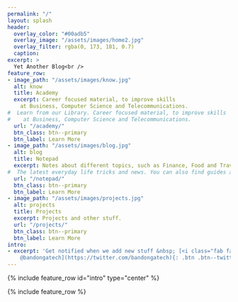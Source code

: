 ```yaml
---
permalink: "/"
layout: splash
header:
  overlay_color: "#00adb5"
  overlay_image: "/assets/images/home2.jpg"
  overlay_filter: rgba(0, 173, 181, 0.7)
  caption: 
excerpt: >
  Yet Another Blog<br />
feature_row:
- image_path: "/assets/images/know.jpg"
  alt: know
  title: Academy
  excerpt: Career focused material, to improve skills
    at Business, Computer Science and Telecommunications.
#  Learn from our Library. Career focused material, to improve skills
#    at Business, Computer Science and Telecommunications.
  url: "/academy/"
  btn_class: btn--primary
  btn_label: Learn More
- image_path: "/assets/images/blog.jpg"
  alt: blog
  title: Notepad
  excerpt: Notes about different topics, such as Finance, Food and Travel.
#  The latest everyday life tricks and news. You can also find guides about
  url: "/notepad/"
  btn_class: btn--primary
  btn_label: Learn More
- image_path: "/assets/images/projects.jpg"
  alt: projects
  title: Projects
  excerpt: Projects and other stuff.
  url: "/projects/"
  btn_class: btn--primary
  btn_label: Learn More
intro:
- excerpt: 'Get notified when we add new stuff &nbsp; [<i class="fab fa-twitter"></i>
    @bandongatech](https://twitter.com/bandongatech){: .btn .btn--twitter}'
---
```


{% include feature_row id="intro" type="center" %}

{% include feature_row %}
